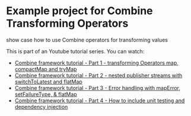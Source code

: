 # Example project for Combine Transforming Operators 

show case how to use Combine operators for transforming values

This is part of an Youtube tutorial series. You can watch:
- [Combine framework tutorial - Part 1 - transforming Operators map, compactMap and tryMap](https://youtu.be/HE83lN_XteA)
- [Combine framework tutorial - Part 2 -  nested publisher streams with switchToLatest and flatMap](https://youtu.be/BuJVtaif76c)
- [Combine framework tutorial - Part 3 -  Error handling with mapError, setFailureType, & flatMap](https://youtu.be/M96zPRKC6Ao) 
- [Combine framework tutorial - Part 4 - How to include unit testing and dependency injection](https://youtu.be/2Cjs6bRGStU)
